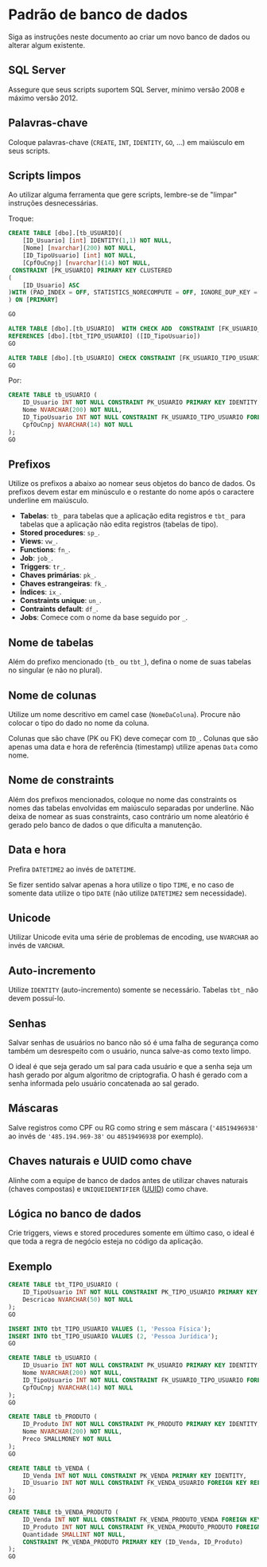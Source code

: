 # Padrão de banco de dados

Siga as instruções neste documento ao criar um novo banco de dados ou alterar algum existente.

## SQL Server

Assegure que seus scripts suportem SQL Server, mínimo versão 2008 e máximo versão 2012.

## Palavras-chave

Coloque palavras-chave (`CREATE`, `INT`, `IDENTITY`, `GO`, ...) em maiúsculo em seus scripts.

## Scripts limpos

Ao utilizar alguma ferramenta que gere scripts, lembre-se de "limpar" instruções desnecessárias.

Troque:

```sql
CREATE TABLE [dbo].[tb_USUARIO](
	[ID_Usuario] [int] IDENTITY(1,1) NOT NULL,
	[Nome] [nvarchar](200) NOT NULL,
	[ID_TipoUsuario] [int] NOT NULL,
	[CpfOuCnpj] [nvarchar](14) NOT NULL,
 CONSTRAINT [PK_USUARIO] PRIMARY KEY CLUSTERED
(
	[ID_Usuario] ASC
)WITH (PAD_INDEX = OFF, STATISTICS_NORECOMPUTE = OFF, IGNORE_DUP_KEY = OFF, ALLOW_ROW_LOCKS = ON, ALLOW_PAGE_LOCKS = ON) ON [PRIMARY]
) ON [PRIMARY]

GO

ALTER TABLE [dbo].[tb_USUARIO]  WITH CHECK ADD  CONSTRAINT [FK_USUARIO_TIPO_USUARIO] FOREIGN KEY([ID_TipoUsuario])
REFERENCES [dbo].[tbt_TIPO_USUARIO] ([ID_TipoUsuario])
GO

ALTER TABLE [dbo].[tb_USUARIO] CHECK CONSTRAINT [FK_USUARIO_TIPO_USUARIO]
GO
```

Por:

```sql
CREATE TABLE tb_USUARIO (
	ID_Usuario INT NOT NULL CONSTRAINT PK_USUARIO PRIMARY KEY IDENTITY,
	Nome NVARCHAR(200) NOT NULL,
	ID_TipoUsuario INT NOT NULL CONSTRAINT FK_USUARIO_TIPO_USUARIO FOREIGN KEY REFERENCES tbt_TIPO_USUARIO(ID_TipoUsuario),
	CpfOuCnpj NVARCHAR(14) NOT NULL
);
GO
```

## Prefixos

Utilize os prefixos a abaixo ao nomear seus objetos do banco de dados.
Os prefixos devem estar em minúsculo e o restante do nome após o caractere underline em maiúsculo.

* **Tabelas**: `tb_` para tabelas que a aplicação edita registros e `tbt_` para tabelas que a aplicação não edita
registros (tabelas de tipo).
* **Stored procedures**: `sp_`.
* **Views**: `vw_`.
* **Functions**: `fn_`.
* **Job**: `job_`.
* **Triggers**: `tr_`.
* **Chaves primárias**: `pk_`.
* **Chaves estrangeiras**: `fk_`.
* **Índices**: `ix_`.
* **Constraints unique**: `un_`.
* **Contraints default**: `df_`.
* **Jobs**: Comece com o nome da base seguido por `_`.

## Nome de tabelas

Além do prefixo mencionado (`tb_` ou `tbt_`), defina o nome de suas tabelas no singular (e não no plural).

## Nome de colunas

Utilize um nome descritivo em camel case (`NomeDaColuna`).
Procure não colocar o tipo do dado no nome da coluna.

Colunas que são chave (PK ou FK) deve começar com `ID_`.
Colunas que são apenas uma data e hora de referência (timestamp) utilize apenas `Data` como nome.

## Nome de constraints

Além dos prefixos mencionados, coloque no nome das constraints os nomes das tabelas envolvidas em maiúsculo separadas
por underline.
Não deixa de nomear as suas constraints, caso contrário um nome aleatório é gerado pelo banco de dados o que dificulta a
manutenção.

## Data e hora

Prefira `DATETIME2` ao invés de `DATETIME`.

Se fizer sentido salvar apenas a hora utilize o tipo `TIME`, e no caso de somente data utilize o tipo `DATE` (não
utilize `DATETIME2` sem necessidade).

## Unicode

Utilizar Unicode evita uma série de problemas de encoding, use `NVARCHAR` ao invés de `VARCHAR`.

## Auto-incremento

Utilize `IDENTITY` (auto-incremento) somente se necessário.
Tabelas `tbt_` não devem possuí-lo.

## Senhas

Salvar senhas de usuários no banco não só é uma falha de segurança como também um desrespeito com o usuário, nunca
salve-as como texto limpo.

O ideal é que seja gerado um sal para cada usuário e que a senha seja um hash gerado por algum algoritmo de
criptografia.
O hash é gerado com a senha informada pelo usuário concatenada ao sal gerado.

## Máscaras

Salve registros como CPF ou RG como string e sem máscara (`'48519496938'` ao invés de `'485.194.969-38'` ou
`48519496938` por exemplo).

## Chaves naturais e UUID como chave

Alinhe com a equipe de banco de dados antes de utilizar chaves naturais (chaves compostas) e `UNIQUEIDENTIFIER`
([UUID](https://en.wikipedia.org/wiki/Universally_unique_identifier)) como chave.

## Lógica no banco de dados

Crie triggers, views e stored procedures somente em último caso, o ideal é que toda a regra de negócio esteja no código
da aplicação.

## Exemplo

```sql
CREATE TABLE tbt_TIPO_USUARIO (
	ID_TipoUsuario INT NOT NULL CONSTRAINT PK_TIPO_USUARIO PRIMARY KEY,
	Descricao NVARCHAR(50) NOT NULL
);
GO

INSERT INTO tbt_TIPO_USUARIO VALUES (1, 'Pessoa Física');
INSERT INTO tbt_TIPO_USUARIO VALUES (2, 'Pessoa Jurídica');
GO

CREATE TABLE tb_USUARIO (
	ID_Usuario INT NOT NULL CONSTRAINT PK_USUARIO PRIMARY KEY IDENTITY,
	Nome NVARCHAR(200) NOT NULL,
	ID_TipoUsuario INT NOT NULL CONSTRAINT FK_USUARIO_TIPO_USUARIO FOREIGN KEY REFERENCES tbt_TIPO_USUARIO(ID_TipoUsuario),
	CpfOuCnpj NVARCHAR(14) NOT NULL
);
GO

CREATE TABLE tb_PRODUTO (
	ID_Produto INT NOT NULL CONSTRAINT PK_PRODUTO PRIMARY KEY IDENTITY,
	Nome NVARCHAR(200) NOT NULL,
	Preco SMALLMONEY NOT NULL
);
GO

CREATE TABLE tb_VENDA (
	ID_Venda INT NOT NULL CONSTRAINT PK_VENDA PRIMARY KEY IDENTITY,
	ID_Usuario INT NOT NULL CONSTRAINT FK_VENDA_USUARIO FOREIGN KEY REFERENCES tb_Usuario(ID_Usuario)
);
GO

CREATE TABLE tb_VENDA_PRODUTO (
	ID_Venda INT NOT NULL CONSTRAINT FK_VENDA_PRODUTO_VENDA FOREIGN KEY REFERENCES tb_Venda(ID_Venda),
	ID_Produto INT NOT NULL CONSTRAINT FK_VENDA_PRODUTO_PRODUTO FOREIGN KEY REFERENCES tb_Produto(ID_Produto),
	Quantidade SMALLINT NOT NULL,
	CONSTRAINT PK_VENDA_PRODUTO PRIMARY KEY (ID_Venda, ID_Produto)
);
GO
```

